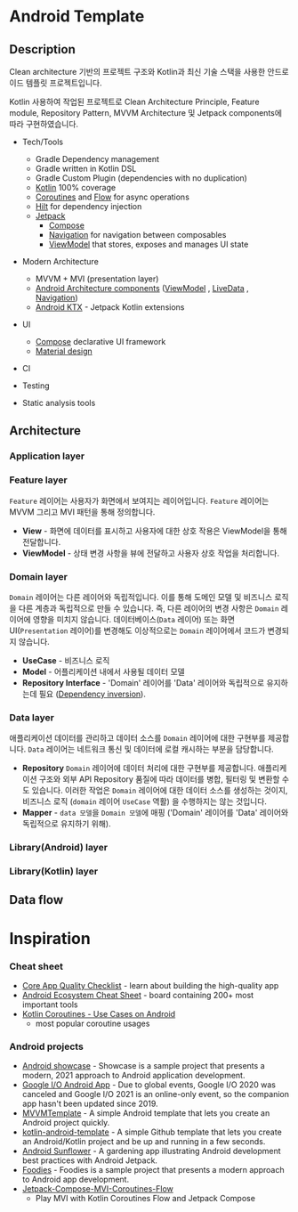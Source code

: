 # Android Template

## Description

Clean architecture 기반의 프로젝트 구조와 Kotlin과 최신 기술 스택을 사용한 안드로이드 템플릿 프로젝트입니다.

Kotlin 사용하여 작업된 프로젝트로 Clean Architecture Principle, Feature module, Repository Pattern, 
MVVM Architecture 및 Jetpack components에 따라 구현하였습니다.

* Tech/Tools
    * Gradle Dependency management
    * Gradle written in Kotlin DSL
    * Gradle Custom Plugin (dependencies with no duplication)
    * [Kotlin](https://kotlinlang.org/) 100% coverage
    * [Coroutines](https://kotlinlang.org/docs/reference/coroutines-overview.html)
      and [Flow](https://developer.android.com/kotlin/flow) for async operations
    * [Hilt](https://developer.android.com/training/dependency-injection/hilt-android) for
      dependency injection
    * [Jetpack](https://developer.android.com/jetpack)
        * [Compose](https://developer.android.com/jetpack/compose)
        * [Navigation](https://developer.android.com/topic/libraries/architecture/navigation/) for
          navigation between composables
        * [ViewModel](https://developer.android.com/topic/libraries/architecture/viewmodel) that
          stores, exposes and manages UI state

* Modern Architecture
    * MVVM + MVI (presentation layer)
    * [Android Architecture components](https://developer.android.com/topic/libraries/architecture) ([ViewModel](https://developer.android.com/topic/libraries/architecture/viewmodel)
      , [LiveData](https://developer.android.com/topic/libraries/architecture/livedata)
      , [Navigation](https://developer.android.com/jetpack/androidx/releases/navigation))
    * [Android KTX](https://developer.android.com/kotlin/ktx) - Jetpack Kotlin extensions

* UI
    * [Compose](https://developer.android.com/jetpack/compose) declarative UI framework
    * [Material design](https://material.io/design)

* CI

* Testing

* Static analysis tools

## Architecture

### Application layer

### Feature layer

`Feature` 레이어는 사용자가 화면에서 보여지는 레이어입니다. `Feature` 레이어는 MVVM 그리고 MVI 패턴을 통해 정의합니다.

- **View** - 화면에 데이터를 표시하고 사용자에 대한 상호 작용은 ViewModel을 통해 전달합니다.
- **ViewModel** - 상태 변경 사항을 뷰에 전달하고 사용자 상호 작업을 처리합니다.

### Domain layer

`Domain` 레이어는 다른 레이어와 독립적입니다. 이를 통해 도메인 모델 및 비즈니스 로직을 다른 계층과 독립적으로 만들 수 있습니다. 즉, 다른 레이어의 변경
사항은 `Domain` 레이어에 영향을 미치지 않습니다. 데이터베이스(`Data` 레이어) 또는 화면 UI(`Presentation` 레이어)를 변경해도
이상적으로는 `Domain` 레이어에서 코드가 변경되지 않습니다.

- **UseCase** - 비즈니스 로직
- **Model** - 어플리케이션 내에서 사용될 데이터 모델
- **Repository Interface** - 'Domain' 레이어를 'Data' 레이어와 독립적으로 유지하는데
  필요 ([Dependency inversion](https://en.wikipedia.org/wiki/Dependency_inversion_principle)).

### Data layer

애플리케이션 데이터를 관리하고 데이터 소스를 `Domain` 레이어에 대한 구현부를 제공합니다. `Data` 레이어는 네트워크 통신 및 데이터에 로컬 캐시하는 부분을 담당합니다.

- **Repository** `Domain` 레이어에 데이터 처리에 대한 구현부를 제공합니다. 애플리케이션 구조와 외부 API Repository 품질에 따라 데이터를 병합,
  필터링 및 변환할 수도 있습니다. 이러한 작업은 `Domain` 레이어에 대한 데이터 소스를 생성하는 것이지, 비즈니스 로직 (`domain` 레이어 `UseCase` 역활)
  을 수행하지는 않는 것입니다.
- **Mapper** - `data 모델`을 `Domain 모델`에 매핑 ('Domain' 레이어를 'Data' 레이어와 독립적으로 유지하기 위해).

### Library(Android) layer

### Library(Kotlin) layer

## Data flow

# Inspiration

### Cheat sheet

- [Core App Quality Checklist](https://developer.android.com/quality) - learn about building the
  high-quality app
- [Android Ecosystem Cheat Sheet](https://github.com/igorwojda/android-ecosystem-cheat-sheet) -
  board containing 200+ most important tools
- [Kotlin Coroutines - Use Cases on Android](https://github.com/LukasLechnerDev/Kotlin-Coroutine-Use-Cases-on-Android)
    - most popular coroutine usages

### Android projects

- [Android showcase](https://github.com/igorwojda/android-showcase) - Showcase is a sample project
  that presents a modern, 2021 approach to Android application development.
- [Google I/O Android App](https://github.com/google/iosched) - Due to global events, Google I/O
  2020 was canceled and Google I/O 2021 is an online-only event, so the companion app hasn't been
  updated since 2019.
- [MVVMTemplate](https://github.com/Drjacky/MVVMTemplate) - A simple Android template that lets you
  create an Android project quickly.
- [kotlin-android-template](https://github.com/cortinico/kotlin-android-template) - A simple Github
  template that lets you create an Android/Kotlin project and be up and running in a few seconds.
- [Android Sunflower](https://github.com/android/sunflower) - A gardening app illustrating Android
  development best practices with Android Jetpack.
- [Foodies](https://github.com/catalinghita8/android-compose-mvvm-foodies) - Foodies is a sample
  project that presents a modern approach to Android app development.
- [Jetpack-Compose-MVI-Coroutines-Flow](https://github.com/Kotlin-Android-Open-Source/Jetpack-Compose-MVI-Coroutines-Flow)
    - Play MVI with Kotlin Coroutines Flow and Jetpack Compose